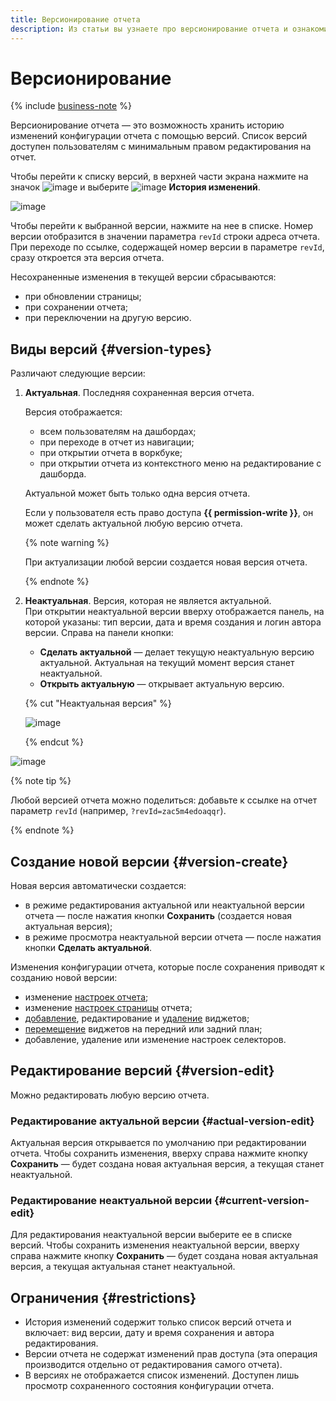 ```yaml
---
title: Версионирование отчета
description: Из статьи вы узнаете про версионирование отчета и ознакомитесь с видами версий.
---
```


# Версионирование


{% include [business-note](../../_includes/datalens/datalens-functionality-available-business-note.md) %}


Версионирование отчета — это возможность хранить историю изменений конфигурации отчета с помощью версий. Список версий доступен пользователям с минимальным правом редактирования на отчет.

Чтобы перейти к списку версий, в верхней части экрана нажмите на значок ![image](../../_assets/console-icons/ellipsis.svg) и выберите ![image](../../_assets/console-icons/clock.svg) **История изменений**.

![image](../../_assets/datalens/concepts/report-version-list.png)

Чтобы перейти к выбранной версии, нажмите на нее в списке. Номер версии отобразится в значении параметра `revId` строки адреса отчета. При переходе по ссылке, содержащей номер версии в параметре `revId`, сразу откроется эта версия отчета.

Несохраненные изменения в текущей версии сбрасываются:

* при обновлении страницы;
* при сохранении отчета;
* при переключении на другую версию.

## Виды версий {#version-types}

Различают следующие версии:

1. **Актуальная**. Последняя сохраненная версия отчета.

   Версия отображается:
   
   * всем пользователям на дашбордах;
   * при переходе в отчет из навигации;
   * при открытии отчета в воркбуке;
   * при открытии отчета из контекстного меню на редактирование с дашборда.
   
   Актуальной может быть только одна версия отчета.

   Если у пользователя есть право доступа **{{ permission-write }}**, он может сделать актуальной любую версию отчета.
  
   {% note warning %}
  
   При актуализации любой версии создается новая версия отчета.

   {% endnote %}
  
1. **Неактуальная**. Версия, которая не является актуальной.  
   При открытии неактуальной версии вверху отображается панель, на которой указаны: тип версии, дата и время создания и логин автора версии. Справа на панели кнопки:

   * **Сделать актуальной** — делает текущую неактуальную версию актуальной. Актуальная на текущий момент версия станет неактуальной.
   * **Открыть актуальную** — открывает актуальную версию.

   {% cut "Неактуальная версия" %}

   ![image](../../_assets/datalens/concepts/report-irrelevant-version.png)

   {% endcut %}

![image](../../_assets/datalens/concepts/report-version-types.png)

{% note tip %}

Любой версией отчета можно поделиться: добавьте к ссылке на отчет параметр `revId` (например, `?revId=zac5m4edoaqqr`).

{% endnote %}

## Создание новой версии {#version-create}

Новая версия автоматически создается:

* в режиме редактирования актуальной или неактуальной версии отчета — после нажатия кнопки **Сохранить** (создается новая актуальная версия);
* в режиме просмотра неактуальной версии отчета — после нажатия кнопки **Сделать актуальной**.

Изменения конфигурации отчета, которые после сохранения приводят к созданию новой версии:

* изменение [настроек отчета](./report-operations.md#report-settings);
* изменение [настроек страницы](./report-operations.md#page-settings) отчета;
* [добавление](./report-operations.md#add-widget), редактирование и [удаление](./report-operations.md#delete-widget) виджетов;
* [перемещение](./report-operations.md#move-widget-front-or-back) виджетов на передний или задний план;
* добавление, удаление или изменение настроек селекторов.

## Редактирование версий {#version-edit}

Можно редактировать любую версию отчета.

### Редактирование актуальной версии {#actual-version-edit}

Актуальная версия открывается по умолчанию при редактировании отчета. Чтобы сохранить изменения, вверху справа нажмите кнопку **Сохранить** — будет создана новая актуальная версия, а текущая станет неактуальной.

### Редактирование неактуальной версии {#current-version-edit}

Для редактирования неактуальной версии выберите ее в списке версий. Чтобы сохранить изменения неактуальной версии, вверху справа нажмите кнопку **Сохранить** — будет создана новая актуальная версия, а текущая актуальная станет неактуальной.

## Ограничения {#restrictions}

* История изменений содержит только список версий отчета и включает: вид версии, дату и время сохранения и автора редактирования.
* Версии отчета не содержат изменений прав доступа (эта операция производится отдельно от редактирования самого отчета).
* В версиях не отображается список изменений. Доступен лишь просмотр сохраненного состояния конфигурации отчета.
